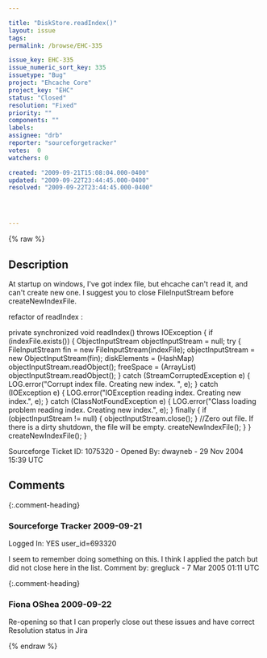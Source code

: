 ```yaml
---

title: "DiskStore.readIndex()"
layout: issue
tags: 
permalink: /browse/EHC-335

issue_key: EHC-335
issue_numeric_sort_key: 335
issuetype: "Bug"
project: "Ehcache Core"
project_key: "EHC"
status: "Closed"
resolution: "Fixed"
priority: ""
components: ""
labels: 
assignee: "drb"
reporter: "sourceforgetracker"
votes:  0
watchers: 0

created: "2009-09-21T15:08:04.000-0400"
updated: "2009-09-22T23:44:45.000-0400"
resolved: "2009-09-22T23:44:45.000-0400"




---
```


{% raw %}

## Description

<div markdown="1" class="description">

At startup on windows, I've got index file, but ehcache
can't read it, and can't create new one.
I suggest you to close FileInputStream before
createNewIndexFile.

refactor of readIndex :

 private synchronized void readIndex() throws IOException \{
        if (indexFile.exists()) {
            ObjectInputStream objectInputStream = null;
            try {
                FileInputStream fin = new
FileInputStream(indexFile);
                objectInputStream = new
ObjectInputStream(fin);
                diskElements = (HashMap)
objectInputStream.readObject();
                freeSpace = (ArrayList)
objectInputStream.readObject();
            } catch (StreamCorruptedException e) {
                LOG.error("Corrupt index file. Creating
new index. ", e);
            } catch (IOException e) {
                LOG.error("IOException reading index.
Creating new index.", e);
            } catch (ClassNotFoundException e) {
                LOG.error("Class loading problem
reading index. Creating new index.", e);
            } finally {
                if (objectInputStream != null) {
                    objectInputStream.close();
                }
                //Zero out file. If there is a dirty
shutdown, the file will be empty.
                createNewIndexFile();
            }
        }
        createNewIndexFile();
    }


Sourceforge Ticket ID: 1075320 - Opened By: dwayneb - 29 Nov 2004 15:39 UTC

</div>

## Comments


{:.comment-heading}
### **Sourceforge Tracker** <span class="date">2009-09-21</span>

<div markdown="1" class="comment">

Logged In: YES 
user\_id=693320

I seem to remember doing something on this. I think I
applied the patch but did not close here in the list.
Comment by: gregluck - 7 Mar 2005 01:11 UTC

</div>


{:.comment-heading}
### **Fiona OShea** <span class="date">2009-09-22</span>

<div markdown="1" class="comment">

Re-opening so that I can properly close out these issues and have correct Resolution status in Jira

</div>



{% endraw %}
